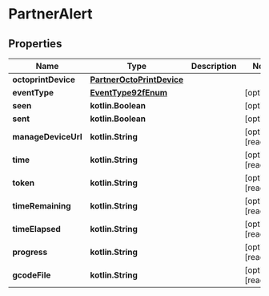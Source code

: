 
# PartnerAlert

## Properties
Name | Type | Description | Notes
------------ | ------------- | ------------- | -------------
**octoprintDevice** | [**PartnerOctoPrintDevice**](PartnerOctoPrintDevice.md) |  | 
**eventType** | [**EventType92fEnum**](EventType92fEnum.md) |  |  [optional]
**seen** | **kotlin.Boolean** |  |  [optional]
**sent** | **kotlin.Boolean** |  |  [optional]
**manageDeviceUrl** | **kotlin.String** |  |  [optional] [readonly]
**time** | **kotlin.String** |  |  [optional] [readonly]
**token** | **kotlin.String** |  |  [optional] [readonly]
**timeRemaining** | **kotlin.String** |  |  [optional] [readonly]
**timeElapsed** | **kotlin.String** |  |  [optional] [readonly]
**progress** | **kotlin.String** |  |  [optional] [readonly]
**gcodeFile** | **kotlin.String** |  |  [optional] [readonly]



